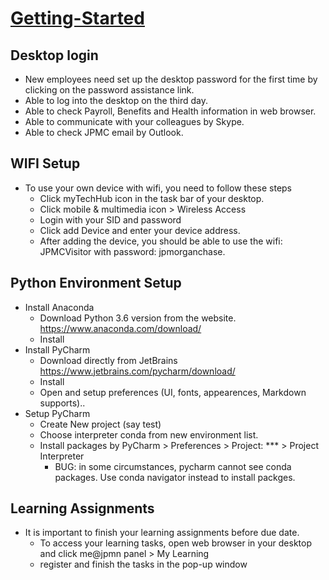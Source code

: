 # [Getting-Started](https://roarfrontend-dev.azurewebsites.net/)

## Desktop login
  * New employees need set up the desktop password for the first time by clicking on the password assistance link.
  * Able to log into the desktop on the third day.
  * Able to check Payroll, Benefits and Health information in web browser.
  * Able to communicate with your colleagues by Skype.
  * Able to check JPMC email by Outlook.
## WIFI Setup
  * To use your own device with wifi, you need to follow these steps
    * Click myTechHub icon in the task bar of your desktop.
    * Click mobile & multimedia icon > Wireless Access
    * Login with your SID and password
    * Click add Device and enter your device address.
    * After adding the device, you should be able to use the wifi: JPMCVisitor with password: jpmorganchase.
## Python Environment Setup
  * Install Anaconda
    * Download Python 3.6 version from the website.
      https://www.anaconda.com/download/
    * Install
  * Install PyCharm
    * Download directly from JetBrains
      https://www.jetbrains.com/pycharm/download/
    * Install
    * Open and setup preferences (UI, fonts, appearences, Markdown supports)..
  * Setup PyCharm
    * Create New project (say test)
    * Choose interpreter conda from new environment list.
    * Install packages by PyCharm > Preferences > Project: *** > Project Interpreter
      * BUG: in some circumstances, pycharm cannot see conda packages. Use conda navigator instead to install packges.
    
## Learning Assignments
  * It is important to finish your learning assignments before due date.
    * To access your learning tasks, open web browser in your desktop and click me@jpmn panel > My Learning
    * register and finish the tasks in the pop-up window
